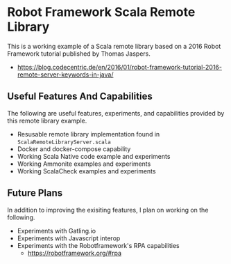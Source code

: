 # Robot Framework Scala Remote Library

This is a working example of a Scala remote library based on a 2016 Robot Framework tutorial published by Thomas Jaspers.

- https://blog.codecentric.de/en/2016/01/robot-framework-tutorial-2016-remote-server-keywords-in-java/

## Useful Features And Capabilities

The following are useful features, experiments, and capabilities provided by this remote library example.
- Resusable remote library implementation found in `ScalaRemoteLibraryServer.scala`
- Docker and docker-compose capability
- Working Scala Native code example and experiments
- Working Ammonite examples and experiments
- Working ScalaCheck examples and experiments

## Future Plans

In addition to improving the exisiting features, I plan on working on the following.
- Experiments with Gatling.io
- Experiments with Javascript interop
- Experiments with the Robotframework's RPA capabilities
  - https://robotframework.org/#rpa
